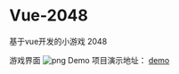 # Vue-2048
基于vue开发的小游戏 2048

游戏界面
![png](https://github.com/520203xuxia/Vue-2048/tree/master/img/界面.png)
Demo
项目演示地址：
 [demo](https://520203xuxia.github.io/Vue-2048/vue-2048-by-xuxia)   
